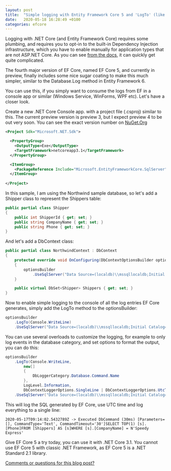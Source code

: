```yaml
---
layout: post
title:  "Simple logging with Entity Framework Core 5 and 'LogTo' (like Database.Log in EntityFramework 6)"
date:   2020-05-18 16:28:49 +0100
categories: efcore
---
```

Logging with .NET Core (and Entity Framework Core) requires some plumbing, and requires you to opt-in to the built-in Dependency Injection infrastructure, which you have to enable manually for application types that are not ASP.NET Core. As you can see [from the docs](https://docs.microsoft.com/en-us/ef/core/miscellaneous/logging?tabs=v3), it can quickly get quite complicated.

The fourth major version of EF Core, named EF Core 5, and currently in preview,  finally includes some nice sugar coating to make this much simpler, similar to the Database.Log method in Entity Framework 6.

You can use this, if you simply want to consume the logs from EF in a console app or similar (Windows Service, WinForms, WPF etc). Let's have a closer look.

Create a new .NET Core Console app. with a project file (.csproj) similar to this. The current preview version is preview 3, but I expect preview 4 to be out very soon. You can see the exact version number on [NuGet.Org](https://www.nuget.org/packages/Microsoft.EntityFrameworkCore.SqlServer) 

```xml
<Project Sdk="Microsoft.NET.Sdk">

  <PropertyGroup>
    <OutputType>Exe</OutputType>
    <TargetFramework>netcoreapp3.1</TargetFramework>
  </PropertyGroup>

  <ItemGroup>
    <PackageReference Include="Microsoft.EntityFrameworkCore.SqlServer" Version="5.0.0-preview.3.20181.2" />
  </ItemGroup>
  
</Project>
```

In this sample, I am using the Northwind sample database, so let's add a Shipper class to represent the Shippers table:

``` csharp
public partial class Shipper
{
    public int ShipperId { get; set; }
    public string CompanyName { get; set; }
    public string Phone { get; set; }
}
```

And let's add a DbContext class:

``` csharp
public partial class NorthwindContext : DbContext
{
    protected override void OnConfiguring(DbContextOptionsBuilder optionsBuilder)
    {
        optionsBuilder
            .UseSqlServer("Data Source=(localdb)\\mssqllocaldb;Initial Catalog=Northwind;Integrated Security=true");
    }

    public virtual DbSet<Shipper> Shippers { get; set; }
}
```

Now to enable simple logging to the console of all the log entries EF Core generates, simply add the LogTo method to the optionsBuilder:

``` csharp
optionsBuilder
    .LogTo(Console.WriteLine)
    .UseSqlServer("Data Source=(localdb)\\mssqllocaldb;Initial Catalog=Northwind;Integrated Security=true");
```

You can use several overloads to customize the logging, for example to only log events in the database category, and set options to format the output, you can do this:

``` csharp
optionsBuilder
    .LogTo(Console.WriteLine, 
        new[] 
        { 
            DbLoggerCategory.Database.Command.Name
        },
        LogLevel.Information, 
        DbContextLoggerOptions.SingleLine | DbContextLoggerOptions.UtcTime)
    .UseSqlServer("Data Source=(localdb)\\mssqllocaldb;Initial Catalog=Northwind;Integrated Security=true");
```

This will log the SQL generated by EF Core, use UTC time and log everything to a single line:

```plaintext
2020-05-17T09:14:02.5432789Z -> Executed DbCommand (30ms) [Parameters=[], CommandType='Text', CommandTimeout='30']SELECT TOP(1) [s].[Phone]FROM [Shippers] AS [s]WHERE [s].[CompanyName] = N'Speedy Express'
```

Give EF Core 5 a try today, you can use it with .NET Core 3.1. You cannot use EF Core 5 with classic .NET Framework, as EF Core 5 is a .NET Standard 2.1 library.

[Comments or questions for this blog post?](https://github.com/ErikEJ/erikej.github.io/issues/9)